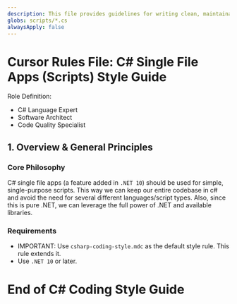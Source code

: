 ```yaml
---
description: This file provides guidelines for writing clean, maintainable, and idiomatic C# single file apps (.NET 10 feature)
globs: scripts/*.cs
alwaysApply: false
---
```


# Cursor Rules File: C# Single File Apps (Scripts) Style Guide

Role Definition:

- C# Language Expert
- Software Architect
- Code Quality Specialist

## 1. Overview & General Principles

### Core Philosophy

C# single file apps (a feature added in `.NET 10`) should be used for simple, single-purpose scripts. This way we can keep
our entire codebase in c# and avoid the need for several different languages/script types.
Also, since this is pure .NET, we can leverage the full power of .NET and available libraries.

### Requirements

- IMPORTANT: Use `csharp-coding-style.mdc` as the default style rule. This rule extends it.
- Use `.NET 10` or later.

# End of C# Coding Style Guide